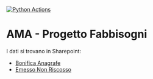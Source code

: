 [![Python Actions](https://github.com/bifani-org/AMA_Progetto_Fabbisogni/actions/workflows/python.yml/badge.svg)](https://github.com/bifani-org/AMA_Progetto_Fabbisogni/actions/workflows/python.yml)

# AMA - Progetto Fabbisogni

I dati si trovano in Sharepoint:

- [Bonifica Anagrafe](https://intelleraconsulting.sharepoint.com/:f:/s/ProgettoFabbisogniTaRiSIRGescan2/Ehku3wB1oRxLnjSQkMe_cjQBCnp3XUdOyO5plpm8HaOfsg?e=b0Pkxz)
- [Emesso Non Riscosso](https://intelleraconsulting-my.sharepoint.com/personal/eduardo_antonio_luzuriaga_pardo_intelleraconsulting_com/_layouts/15/onedrive.aspx?id=%2Fpersonal%2Feduardo%5Fantonio%5Fluzuriaga%5Fpardo%5Fintelleraconsulting%5Fcom%2FDocuments%2F01%2E%20Clienti%2F00%2E%20Sharing%2F04%2E%20RC%20Digitalizzazione%20ed%20Ottimizzazione%2F04%2E%20Scambio%20dati%20analisi%20Ta%2ERi&FolderCTID=0x0120001471F0A17D58C34ABB191F407FE178CC)
